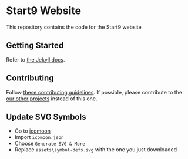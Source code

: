 # Start9 Website
This repository contains the code for the Start9 website

## Getting Started
Refer to [the Jekyll docs](https://jekyllrb.com/docs/).

## Contributing 
Follow [these contributing guidelines](https://github.com/startnine/start9/blob/master/CONTRIBUTING.md). If possible, please contribute to the [our other projects](https://github.com/StartNine) instead of this one.

## Update SVG Symbols
- Go to [icomoon](https://icomoon.io/app/)
- Import ``icomoon.json``
- Choose ``Generate SVG & More``
- Replace ``assets\symbol-defs.svg`` with the one you just downloaded
